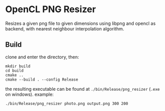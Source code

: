 # OpenCL PNG Resizer

Resizes a given png file to given dimensions using libpng and opencl as backend, with nearest neighbour interpolation algorithm.

## Build

clone and enter the directory, then:
```
mkdir build
cd build
cmake ..
cmake --build . --config Release
```

the resulting executable can be found at `./bin/Release/png_resizer` (`.exe` on windows).
example:
```
./bin/Release/png_resizer photo.png output.png 300 200
```

